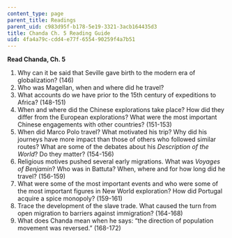 ```yaml
---
content_type: page
parent_title: Readings
parent_uid: c983d95f-b178-5e19-3321-3acb164435d3
title: Chanda Ch. 5 Reading Guide
uid: 4fa4a79c-cdd4-e77f-6554-90259f4a7b51
---
```


**Read Chanda, Ch. 5**

1.  Why can it be said that Seville gave birth to the modern era of globalization? (146)
2.  Who was Magellan, when and where did he travel?
3.  What accounts do we have prior to the 15th century of expeditions to Africa? (148-151)
4.  When and where did the Chinese explorations take place? How did they differ from the European explorations? What were the most important Chinese engagements with other countries? (151-153)
5.  When did Marco Polo travel? What motivated his trip? Why did his journeys have more impact than those of others who followed similar routes? What are some of the debates about his _Description of the World_? Do they matter? (154-156)
6.  Religious motives pushed several early migrations. What was _Voyages of Benjamin_? Who was in Battuta? When, where and for how long did he travel? (156-159)
7.  What were some of the most important events and who were some of the most important figures in New World exploration? How did Portugal acquire a spice monopoly? (159-161)
8.  Trace the development of the slave trade. What caused the turn from open migration to barriers against immigration? (164-168)
9.  What does Chanda mean when he says: “the direction of population movement was reversed.” (168-172)